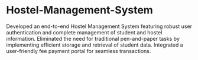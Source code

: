 # Hostel-Management-System
Developed an end-to-end Hostel Management System featuring robust user authentication and complete  management of student and hostel information. Eliminated the need for traditional pen-and-paper tasks by  implementing efficient storage and retrieval of student data. Integrated a user-friendly fee payment portal  for seamless transactions.
